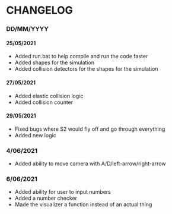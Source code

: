 # CHANGELOG
### DD/MM/YYYY

#### 25/05/2021
- Added run.bat to help compile and run the code faster
- Added shapes for the simulation
- Added collision detectors for the shapes for the simulation

#### 27/05/2021
- Added elastic collision logic
- Added collision counter

#### 29/05/2021
- Fixed bugs where S2 would fly off and go through everything
- Added new logic

### 4/06/2021
- Added ability to move camera with A/D/left-arrow/right-arrow

### 6/06/2021
- Added ability for user to input numbers
- Added a number checker
- Made the visualizer a function instead of an actual thing
